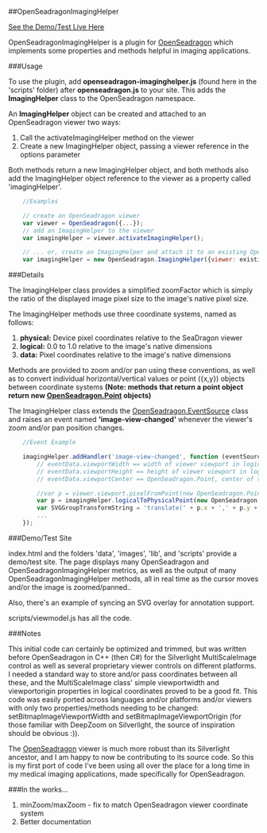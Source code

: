 ##OpenSeadragonImagingHelper

[See the Demo/Test Live Here](http://msalsbery.github.io/openseadragonimaginghelper/index.html)

OpenSeadragonImagingHelper is a plugin for [OpenSeadragon](https://github.com/openseadragon/openseadragon) 
which implements some properties and methods helpful in
imaging applications.

###Usage

To use the plugin, add **openseadragon-imaginghelper.js** (found here in the 'scripts' folder) after **openseadragon.js** to your site.
This adds the **ImagingHelper** class to the OpenSeadragon namespace.

An **ImagingHelper** object can be created and attached to an OpenSeadragon viewer two ways:


1. Call the activateImagingHelper method on the viewer
2. Create a new ImagingHelper object, passing a viewer reference in the options parameter

Both methods return a new ImagingHelper object, and both methods also add the ImagingHelper
object reference to the viewer as a property called 'imagingHelper'.

```javascript
    //Examples

    // create an OpenSeadragon viewer
    var viewer = OpenSeadragon({...});
    // add an ImagingHelper to the viewer
    var imagingHelper = viewer.activateImagingHelper();

    // ... or, create an ImagingHelper and attach it to an existing OpenSeadragon viewer
    var imagingHelper = new OpenSeadragon.ImagingHelper({viewer: existingviewer});
```

###Details

The ImagingHelper class provides a simplified zoomFactor which is simply the ratio
of the displayed image pixel size to the image's native pixel size.

The ImagingHelper methods use three coordinate systems,
named as follows:


1. **physical:** Device pixel coordinates relative to the SeaDragon viewer
2. **logical:**  0.0 to 1.0 relative to the image's native dimensions
3. **data:**     Pixel coordinates relative to the image's native dimensions

Methods are provided to zoom and/or pan using these conventions, as well as to convert
individual horizontal/vertical values or point ({x,y}) objects between coordinate systems 
**(Note: methods that return a point object return new [OpenSeadragon.Point](http://openseadragon.github.io/docs/symbols/OpenSeadragon.Point.html)
objects)**

The ImagingHelper class extends the [OpenSeadragon.EventSource](http://openseadragon.github.io/docs/symbols/OpenSeadragon.EventHandler.html) class and raises
an event named **'image-view-changed'** whenever the viewer's zoom and/or pan position changes.

```javascript
    //Event Example

    imagingHelper.addHandler('image-view-changed', function (eventSource, eventData) {
        // eventData.viewportWidth == width of viewer viewport in logical coordinates relative to image native size
        // eventData.viewportHeight == height of viewer viewport in logical coordinates relative to image native size
        // eventData.viewportCenter == OpenSeadragon.Point, center of the viewer viewport in logical coordinates relative to image

        //var p = viewer.viewport.pixelFromPoint(new OpenSeadragon.Point(0, 0), true);
        var p = imagingHelper.logicalToPhysicalPoint(new OpenSeadragon.Point(0, 0), true);
        var SVGGroupTransformString = 'translate(' + p.x + ',' + p.y + ') scale(' + imagingHelper.zoomFactor + ')';
        ...
    });
```

###Demo/Test Site

index.html and the folders 'data', 'images', 'lib', and 'scripts' provide a demo/test site.
The page displays many OpenSeadragon and OpenSeadragonImagingHelper metrics, as well as the output of many OpenSeadragonImagingHelper methods,
all in real time as the cursor moves and/or the image is zoomed/panned..

Also, there's an example of syncing an SVG overlay for annotation support.

scripts/viewmodel.js has all the code.  

###Notes

This initial code can certainly be optimized and trimmed, but was written before OpenSeadragon in C++ (then C#) for
the Silverlight MultiScaleImage control as well as several proprietary viewer controls on different platforms. 
I needed a standard way to store and/or pass coordinates between all these, and the MultiScaleImage class' simple viewportwidth and
viewportorigin properties in logical coordinates proved to be a good fit. This code was easily ported across languages and/or platforms
and/or viewers with only two properties/methods needing to be changed: setBitmapImageViewportWidth and setBitmapImageViewportOrigin
(for those familiar with DeepZoom on Silverlight, the source of inspiration should be obvious :)).

The [OpenSeadragon](https://github.com/openseadragon/openseadragon) viewer is much more robust than its Silverlight ancestor, and
I am happy to now be contributing to its source code.  So this is my first port of code I've been using all over the 
place for a long time in my medical imaging applications, made specifically for OpenSeadragon.

###In the works...


1. minZoom/maxZoom - fix to match OpenSeadragon viewer coordinate system
2. Better documentation

